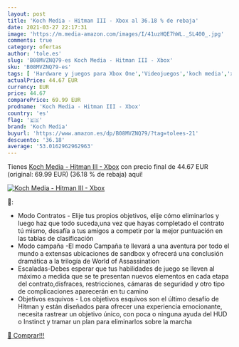 ```yaml
---
layout: post
title: 'Koch Media - Hitman III - Xbox al 36.18 % de rebaja'
date: 2021-03-27 22:17:31
image: 'https://m.media-amazon.com/images/I/41uzHQE7hWL._SL400_.jpg'
comments: true
category: ofertas
author: 'tole.es'
slug: 'B08MVZNQ79-es Koch Media - Hitman III - Xbox'
sku: 'B08MVZNQ79-es'
tags: [ 'Hardware y juegos para Xbox One','Videojuegos','koch media','xbox', ]
actualPrice: 44.67 EUR
currency: EUR
price: 44.67
comparePrice: 69.99 EUR
prodname: 'Koch Media - Hitman III - Xbox'
country: 'es'
flag: '🇪🇸'
brand: 'Koch Media'
buyurl: 'https://www.amazon.es/dp/B08MVZNQ79/?tag=tolees-21'
descuento: '36.18'
average: '53.0162962962963'
---
```


Tienes [Koch Media - Hitman III - Xbox](https://www.amazon.es/dp/B08MVZNQ79/?tag=tolees-21) con precio final de  44.67 EUR (original: 69.99 EUR) (36.18 %  de rebaja) aqui!

[![Koch Media - Hitman III - Xbox](https://m.media-amazon.com/images/I/41uzHQE7hWL._SL400_.jpg)](https://www.amazon.es/dp/B08MVZNQ79/?tag=tolees-21)

🔎:

- Modo Contratos - Elije tus propios objetivos, elije cómo eliminarlos y luego haz que todo suceda,una vez que hayas completado el contrato tú mismo, desafía a tus amigos a competir por la mejor puntuación en las tablas de clasificación
- Modo campaña -El modo Campaña te llevará a una aventura por todo el mundo a extensas ubicaciones de sandbox y ofrecerá una conclusión dramática a la trilogía de World of Assassination
- Escaladas-Debes esperar que tus habilidades de juego se lleven al máximo a medida que se te presentan nuevos elementos en cada etapa del contrato,disfraces, restricciones, cámaras de seguridad y otro tipo de complicaciones aparecerán en tu camino
- Objetivos esquivos - Los objetivos esquivos son el último desafío de Hitman y están diseñados para ofrecer una experiencia emocionante, necesita rastrear un objetivo único, con poca o ninguna ayuda del HUD o Instinct y tramar un plan para eliminarlos sobre la marcha

[🛒 Comprar!!!](https://www.amazon.es/dp/B08MVZNQ79/?tag=tolees-21)
